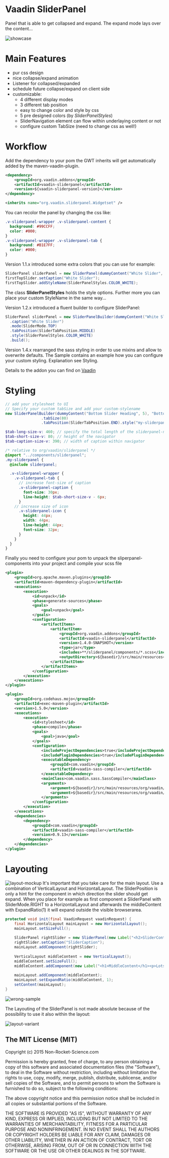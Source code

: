 Vaadin SliderPanel
==============

Panel that is able to get collapsed and expand. The expand mode lays over the content...

![showcase](assets/showcase.gif)

Main Features
========

* pur css design
* nice collapse/expand animation
* Listener for collapsed/expanded
* schedule future collapse/expand on client side
* customizable:
  * 4 different display modes
  * 3 different tab position
  * easy to change color and style by css
  * 5 pre designed colors (by *SliderPanelStyles*)
  * SliderNavigation element can flow within underlaying content or not
  * configure custom TabSize (need to change css as well!)


Workflow
========

Add the dependency to your pom the GWT inherits will get automatically added by the maven-vaadin-plugin.

```xml
<dependency>
    <groupId>org.vaadin.addons</groupId>
    <artifactId>vaadin-sliderpanel</artifactId>
    <version>${vaadin-sliderpanel-version}</version>
</dependency>
```

```xml
<inherits name="org.vaadin.sliderpanel.Widgetset" />
```

You can recolor the panel by changing the css like:

```css
.v-sliderpanel-wrapper .v-sliderpanel-content {
  background: #99CCFF;
  color: #000;
}
.v-sliderpanel-wrapper .v-sliderpanel-tab {
  background: #B1E7FF;
  color: #000;
}
```

Version 1.1.x introduced some extra colors that you can use for example:

```java
SliderPanel sliderPanel = new SliderPanel(dummyContent("White Slider", 3), false, SliderMode.TOP);
firstTopSlider.setCaption("White Slider");
firstTopSlider.addStyleName(SliderPanelStyles.COLOR_WHITE);
```

The class **SliderPanelStyles** holds the style options. Further more you can place your custom StyleName in the same way...

Version 1.2.x introduced a fluent builder to configure SliderPanel:

```java
SliderPanel sliderPanel = new SliderPanelBuilder(dummyContent("White Slider", 3))
  .caption("White Slider")
  .mode(SliderMode.TOP)
  .tabPosition(SliderTabPosition.MIDDLE)
  .style(SliderPanelStyles.COLOR_WHITE)
  .build();
```
Version 1.4.x rearranged the sass styling in order to use mixins and allow to overwrite defaults. The Sample contains an example how you can configure your custom styling. Explanation see Styling.

Details to the addon you can find on [Vaadin](https://vaadin.com/directory#addon/sliderpanel)

Styling
=======
```java
// add your stylesheet to UI
// Specify your custom tabSize and add your custom-stylename
new SliderPanelBuilder(dummyContent("Bottom Slider Heading", 5), "Bottom Custom-Style").mode(SliderMode.BOTTOM)
                .tabSize(80)
                .tabPosition(SliderTabPosition.END).style("my-sliderpanel").build()
```

```scss
$tab-long-size-v: 460; // specify the total length of the sliderpanel-navigator
$tab-short-size-v: 80; // height of the navigator
$tab-caption-size-v: 390; // width of caption within navigator

/* relative to org/vaadin/sliderpanel */
@import "../components/sliderpanel";
.my-sliderpanel {
  @include sliderpanel;

  .v-sliderpanel-wrapper {
    .v-sliderpanel-tab {
      // increase font-size of caption
      .v-sliderpanel-caption {
        font-size: 30px;
        line-height: $tab-short-size-v - 6px;
      }
	// increase size of icon
      .v-sliderpanel-icon {
        height: 44px;
        width: 44px;
        line-height: 44px;
        font-size: 32px;
      }
    }
  }
}
```
Finally you need to configure your pom to unpack the  sliperpanel-components into your project and compile your scss file
```xml
<plugin>
	<groupId>org.apache.maven.plugins</groupId>
	<artifactId>maven-dependency-plugin</artifactId>
	<executions>
		<execution>
			<id>unpack</id>
			<phase>generate-sources</phase>
			<goals>
				<goal>unpack</goal>
			</goals>
			<configuration>
				<artifactItems>
					<artifactItem>
						<groupId>org.vaadin.addons</groupId>
						<artifactId>vaadin-sliderpanel</artifactId>
						<version>1.4.0-SNAPSHOT</version>
						<type>jar</type>
						<includes>**/sliderpanel/components/*.scss</includes>
						<outputDirectory>${basedir}/src/main/resources</outputDirectory>
					</artifactItem>
				</artifactItems>
			</configuration>
		</execution>
	</executions>
</plugin>

<plugin>
	<groupId>org.codehaus.mojo</groupId>
	<artifactId>exec-maven-plugin</artifactId>
	<version>1.5.0</version>
	<executions>
		<execution>
			<id>stylesheet</id>
			<phase>compile</phase>
			<goals>
				<goal>java</goal>
			</goals>
			<configuration>
				<includeProjectDependencies>true</includeProjectDependencies>
				<includePluginDependencies>true</includePluginDependencies>
				<executableDependency>
					<groupId>com.vaadin</groupId>
					<artifactId>vaadin-sass-compiler</artifactId>
				</executableDependency>
				<mainClass>com.vaadin.sass.SassCompiler</mainClass>
				<arguments>
					<argument>${basedir}/src/main/resources/org/vaadin/sliderpanel/demo/demo.scss</argument>
					<argument>${basedir}/src/main/resources/org/vaadin/sliderpanel/demo/demo.css</argument>
				</arguments>
			</configuration>
		</execution>
	</executions>
	<dependencies>
		<dependency>
			<groupId>com.vaadin</groupId>
			<artifactId>vaadin-sass-compiler</artifactId>
			<version>0.9.13</version>
		</dependency>
	</dependencies>
</plugin>
```

Layouting
========
![layout-mockup](assets/sliderpanel-layouting.png)
It's important that you take care for the main layout. Use a combination of VerticalLayout and HorizontalLayout. The SliderPosition is only a hint for the component in which direction the slider should get expand. When you place for example as first component a SliderPanel with SliderMode.RIGHT to a HorizontalLayout and afterwards the middleContent with ExpandRatio(1) it will expand outside the visible browserarea.

```java
protected void init(final VaadinRequest vaadinRequest) {
	final HorizontalLayout mainLayout = new HorizontalLayout();
	mainLayout.setSizeFull();
	
	SliderPanel rightSlider = new SliderPanel(new Label("<h2>SliderContent</h2>", ContentMode.HTML), SliderMode.RIGHT);
	rightSlider.setCaption("SliderCaption");
	mainLayout.addComponent(rightSlider);
	
	VerticalLayout middleContent = new VerticalLayout();
	middleContent.setSizeFull();
	middleContent.addComponent(new Label("<h1>MiddleContent</h1><p>Lots of Content ...</p>", ContentMode.HTML));
	
	mainLayout.addComponent(middleContent);
	mainLayout.setExpandRatio(middleContent, 1);
	setContent(mainLayout);
}
```
![wrong-sample](assets/sliderpanel-wrong-sample.png)

The Layouting of the SliderPanel is not made absolute because of the possibility to use it also within the layout:

![layout-variant](assets/sliderpanel-layouting-variant.png)


The MIT License (MIT)
-------------------------

Copyright (c) 2015 Non-Rocket-Science.com

Permission is hereby granted, free of charge, to any person obtaining a copy
of this software and associated documentation files (the "Software"), to deal
in the Software without restriction, including without limitation the rights
to use, copy, modify, merge, publish, distribute, sublicense, and/or sell
copies of the Software, and to permit persons to whom the Software is
furnished to do so, subject to the following conditions:

The above copyright notice and this permission notice shall be included in all
copies or substantial portions of the Software.

THE SOFTWARE IS PROVIDED "AS IS", WITHOUT WARRANTY OF ANY KIND, EXPRESS OR
IMPLIED, INCLUDING BUT NOT LIMITED TO THE WARRANTIES OF MERCHANTABILITY,
FITNESS FOR A PARTICULAR PURPOSE AND NONINFRINGEMENT. IN NO EVENT SHALL THE
AUTHORS OR COPYRIGHT HOLDERS BE LIABLE FOR ANY CLAIM, DAMAGES OR OTHER
LIABILITY, WHETHER IN AN ACTION OF CONTRACT, TORT OR OTHERWISE, ARISING FROM,
OUT OF OR IN CONNECTION WITH THE SOFTWARE OR THE USE OR OTHER DEALINGS IN THE
SOFTWARE.

